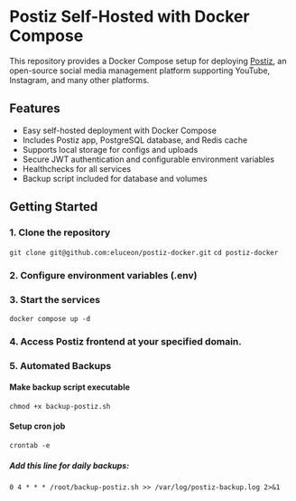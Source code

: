 # Postiz Self-Hosted with Docker Compose

This repository provides a Docker Compose setup for deploying [Postiz](https://github.com/gitroomhq/postiz-app), an open-source social media management platform supporting YouTube, Instagram, and many other platforms.

## Features

- Easy self-hosted deployment with Docker Compose
- Includes Postiz app, PostgreSQL database, and Redis cache
- Supports local storage for configs and uploads
- Secure JWT authentication and configurable environment variables
- Healthchecks for all services
- Backup script included for database and volumes

## Getting Started

### 1. Clone the repository
`git clone git@github.com:eluceon/postiz-docker.git`
`cd postiz-docker`

### 2. Configure environment variables (.env)

### 3. Start the services
`docker compose up -d`

### 4. Access Postiz frontend at your specified domain.

### 5. Automated Backups
#### Make backup script executable
`chmod +x backup-postiz.sh`

#### Setup cron job
`crontab -e`
##### Add this line for daily backups:
`0 4 * * * /root/backup-postiz.sh >> /var/log/postiz-backup.log 2>&1`
